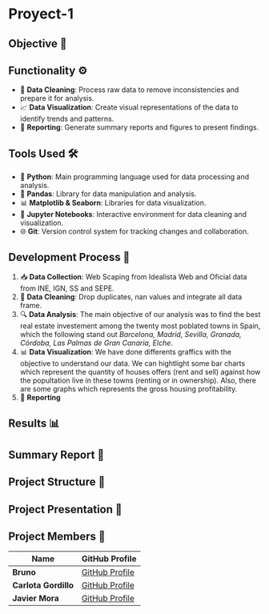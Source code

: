 # Proyect-1

## Objective 🎯


## Functionality ⚙️

- 🧹 **Data Cleaning**: Process raw data to remove inconsistencies and prepare it for analysis.
- 📈 **Data Visualization**: Create visual representations of the data to identify trends and patterns.
- 📝 **Reporting**: Generate summary reports and figures to present findings.

## Tools Used 🛠️

- 🐍 **Python**: Main programming language used for data processing and analysis.
- 🐼 **Pandas**: Library for data manipulation and analysis.
- 📊 **Matplotlib & Seaborn**: Libraries for data visualization.
- 📓 **Jupyter Notebooks**: Interactive environment for data cleaning and visualization.
- 🌐 **Git**: Version control system for tracking changes and collaboration.

## Development Process 🚀

1. 📥 **Data Collection**: Web Scaping from Idealista Web and Oficial data from INE, IGN, SS and SEPE.
2. 🧹 **Data Cleaning**: Drop duplicates, nan values and integrate all data frame. 
3. 🔍 **Data Analysis**: The main objective of our analysis was to find the best real estate investement among the twenty most poblated towns in Spain, which the following stand out *Barcelona, Madrid, Sevilla, Granada, Córdoba, Las Palmas de Gran Canaria, Elche*. 
4. 📊 **Data Visualization**: We have done differents graffics with the objective to understand our data. We can hightlight some bar charts which represent the quantity of houses offers (rent and sell) against how the popultation live in these towns (renting or in ownership). Also, there are some graphs which represents the gross housing profitability.
5. 📝 **Reporting**

## Results 📊



## Summary Report 📄



## Project Structure 📁



## Project Presentation 🎤



## Project Members 👥

| Name       | GitHub Profile                           |
|------------|------------------------------------------|
| **Bruno** | [GitHub Profile](https://github.com/member1) |
| **Carlota Gordillo** | [GitHub Profile](https://github.com/carlotagordillo2) |
| **Javier Mora** | [GitHub Profile](https://github.com/jmorsal) |
